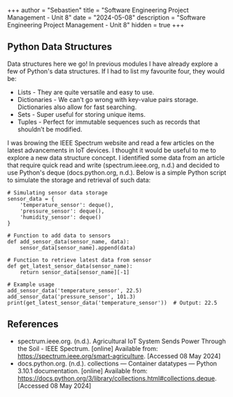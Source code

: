 +++
author = "Sebastien"
title = "Software Engineering Project Management - Unit 8"
date = "2024-05-08"
description = "Software Engineering Project Management - Unit 8"
hidden = true
+++

## Python Data Structures

Data structures here we go! In previous modules I have already explore a few of Python's data structures. If I had to list my favourite four, they would be:

- Lists - They are quite versatile and easy to use.
- Dictionaries - We can't go wrong with key-value pairs storage. Dictionaries also allow for fast searching.
- Sets - Super useful for storing unique items.
- Tuples - Perfect for immutable sequences such as records that shouldn’t be modified.


I was browing the IEEE Spectrum website and read a few articles on the latest advancements in IoT devices. I thought it would be useful to me to explore a new data structure concept. I identified some data from an article that require quick read and write (spectrum.ieee.org, n.d.) and decided to use Python's deque (docs.python.org, n.d.). Below is a simple Python script to simulate the storage and retrieval of such data:


```python3
# Simulating sensor data storage
sensor_data = {
    'temperature_sensor': deque(),
    'pressure_sensor': deque(),
    'humidity_sensor': deque()
}

# Function to add data to sensors
def add_sensor_data(sensor_name, data):
    sensor_data[sensor_name].append(data)

# Function to retrieve latest data from sensor
def get_latest_sensor_data(sensor_name):
    return sensor_data[sensor_name][-1]

# Example usage
add_sensor_data('temperature_sensor', 22.5)
add_sensor_data('pressure_sensor', 101.3)
print(get_latest_sensor_data('temperature_sensor'))  # Output: 22.5
```

## References

- spectrum.ieee.org. (n.d.). Agricultural IoT System Sends Power Through the Soil - IEEE Spectrum. [online] Available from: https://spectrum.ieee.org/smart-agriculture. [Accessed 08 May 2024]
- docs.python.org. (n.d.). collections — Container datatypes — Python 3.10.1 documentation. [online] Available from: https://docs.python.org/3/library/collections.html#collections.deque. [Accessed 08 May 2024]
